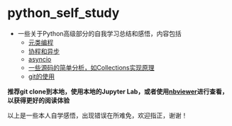 # python_self_study
+ 一些关于Python高级部分的自我学习总结和感悟，内容包括
  - [元类编程](https://github.com/Skylor-Tang/python_self_study/blob/master/%E5%85%83%E7%B1%BB%E7%BC%96%E7%A8%8B.ipynb)
  - [协程和异步](https://github.com/Skylor-Tang/python_self_study/blob/master/%E5%8D%8F%E7%A8%8B%E5%92%8C%E5%BC%82%E6%AD%A5io.ipynb)
  - [asyncio](https://github.com/Skylor-Tang/python_self_study/blob/master/asyncio.ipynb)
  - [一些源码的简单分析，如Collections实现原理](https://github.com/Skylor-Tang/python_self_study/blob/master/collections%E5%AE%9E%E7%8E%B0%E5%8E%9F%E7%90%86.ipynb)
  - [git的使用](https://github.com/Skylor-Tang/python_self_study/blob/master/git%E4%BD%BF%E7%94%A8%E8%87%AA%E5%AD%A6.ipynb)

**推荐git clone到本地，使用本地的Jupyter Lab，或者使用[nbviewer](https://nbviewer.jupyter.org/)进行查看，以获得更好的阅读体验**

以上是一些本人自学感悟，出现错误在所难免，欢迎指正，谢谢！
